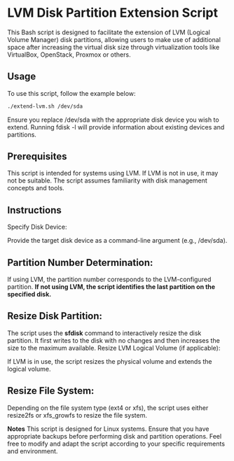 # LVM Disk Partition Extension Script
This Bash script is designed to facilitate the extension of LVM (Logical Volume Manager) disk partitions, allowing users to make use of additional space after increasing the virtual disk size through virtualization tools like VirtualBox, OpenStack, Proxmox or others.

## Usage
To use this script, follow the example below:

```bash
./extend-lvm.sh /dev/sda
```
Ensure you replace /dev/sda with the appropriate disk device you wish to extend. Running fdisk -l will provide information about existing devices and partitions.

## Prerequisites

This script is intended for systems using LVM. If LVM is not in use, it may not be suitable.
The script assumes familiarity with disk management concepts and tools.

## Instructions
Specify Disk Device:

Provide the target disk device as a command-line argument (e.g., /dev/sda).

## Partition Number Determination:

If using LVM, the partition number corresponds to the LVM-configured partition.
**If not using LVM, the script identifies the last partition on the specified disk.**

## Resize Disk Partition:

The script uses the **sfdisk** command to interactively resize the disk partition.
It first writes to the disk with no changes and then increases the size to the maximum available.
Resize LVM Logical Volume (if applicable):

If LVM is in use, the script resizes the physical volume and extends the logical volume.

## Resize File System:

Depending on the file system type (ext4 or xfs), the script uses either resize2fs or xfs_growfs to resize the file system.

**Notes**
This script is designed for Linux systems.
Ensure that you have appropriate backups before performing disk and partition operations.
Feel free to modify and adapt the script according to your specific requirements and environment.
